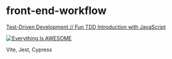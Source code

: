 # front-end-workflow

[Test-Driven Development // Fun TDD Introduction with JavaScript](https://www.youtube.com/watch?v=Jv2uxzhPFl4)

[![Everything Is AWESOME](https://img.youtube.com/vi/Jv2uxzhPFl4/0.jpg)](https://www.youtube.com/watch?v=Jv2uxzhPFl4 "Everything Is AWESOME")

Vite, Jest, Cypress
